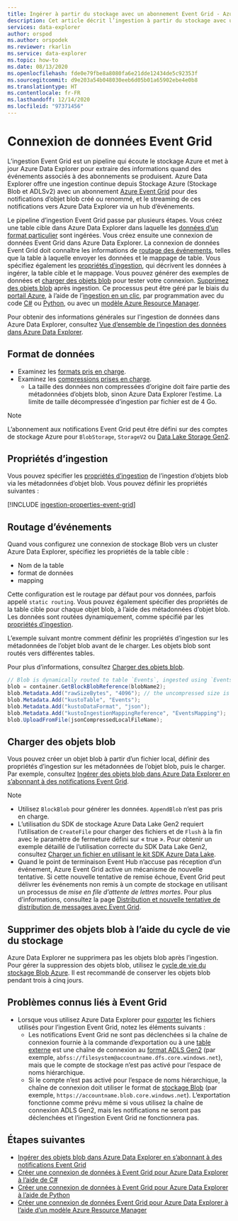 ```yaml
---
title: Ingérer à partir du stockage avec un abonnement Event Grid - Azure Data Explorer
description: Cet article décrit l’ingestion à partir du stockage avec un abonnement Event Grid dans Azure Data Explorer.
services: data-explorer
author: orspod
ms.author: orspodek
ms.reviewer: rkarlin
ms.service: data-explorer
ms.topic: how-to
ms.date: 08/13/2020
ms.openlocfilehash: fde0e79fbe8a8080fa6e21dde12434de5c92353f
ms.sourcegitcommit: d9e203a54b048030eeb6d05b01a65902ebe4e0b8
ms.translationtype: HT
ms.contentlocale: fr-FR
ms.lasthandoff: 12/14/2020
ms.locfileid: "97371456"
---
```

# <a name="event-grid-data-connection"></a>Connexion de données Event Grid

L’ingestion Event Grid est un pipeline qui écoute le stockage Azure et met à jour Azure Data Explorer pour extraire des informations quand des événements associés à des abonnements se produisent. Azure Data Explorer offre une ingestion continue depuis Stockage Azure (Stockage Blob et ADLSv2) avec un abonnement [Azure Event Grid](/azure/event-grid/overview) pour des notifications d’objet blob créé ou renommé, et le streaming de ces notifications vers Azure Data Explorer via un hub d’événements.

Le pipeline d’ingestion Event Grid passe par plusieurs étapes. Vous créez une table cible dans Azure Data Explorer dans laquelle les [données d’un format particulier](#data-format) sont ingérées. Vous créez ensuite une connexion de données Event Grid dans Azure Data Explorer. La connexion de données Event Grid doit connaître les informations de [routage des événements](#events-routing), telles que la table à laquelle envoyer les données et le mappage de table. Vous spécifiez également les [propriétés d’ingestion](#ingestion-properties), qui décrivent les données à ingérer, la table cible et le mappage. Vous pouvez générer des exemples de données et [charger des objets blob](#upload-blobs) pour tester votre connexion. [Supprimez des objets blob](#delete-blobs-using-storage-lifecycle) après ingestion. Ce processus peut être géré par le biais du [portail Azure](ingest-data-event-grid.md), à l’aide de l’[ingestion en un clic](one-click-ingestion-new-table.md), par programmation avec du code [C#](data-connection-event-grid-csharp.md) ou [Python](data-connection-event-grid-python.md), ou avec un [modèle Azure Resource Manager](data-connection-event-grid-resource-manager.md). 

Pour obtenir des informations générales sur l’ingestion de données dans Azure Data Explorer, consultez [Vue d’ensemble de l’ingestion des données dans Azure Data Explorer](ingest-data-overview.md).

## <a name="data-format"></a>Format de données

* Examinez les [formats pris en charge](ingestion-supported-formats.md).
* Examinez les [compressions prises en charge](ingestion-supported-formats.md#supported-data-compression-formats).
    * La taille des données non compressées d’origine doit faire partie des métadonnées d’objets blob, sinon Azure Data Explorer l’estime. La limite de taille décompressée d’ingestion par fichier est de 4 Go.

> [!NOTE]
> L’abonnement aux notifications Event Grid peut être défini sur des comptes de stockage Azure pour `BlobStorage`, `StorageV2` ou [Data Lake Storage Gen2](/azure/storage/blobs/data-lake-storage-introduction).

## <a name="ingestion-properties"></a>Propriétés d’ingestion

Vous pouvez spécifier les [propriétés d’ingestion](ingestion-properties.md) de l’ingestion d’objets blob via les métadonnées d’objet blob.
Vous pouvez définir les propriétés suivantes :

[!INCLUDE [ingestion-properties-event-grid](includes/ingestion-properties-event-grid.md)]

## <a name="events-routing"></a>Routage d’événements

Quand vous configurez une connexion de stockage Blob vers un cluster Azure Data Explorer, spécifiez les propriétés de la table cible :
* Nom de la table
* format de données
* mapping

Cette configuration est le routage par défaut pour vos données, parfois appelé `static routing`.
Vous pouvez également spécifier des propriétés de la table cible pour chaque objet blob, à l’aide des métadonnées d’objet blob. Les données sont routées dynamiquement, comme spécifié par les [propriétés d’ingestion](#ingestion-properties).

L’exemple suivant montre comment définir les propriétés d’ingestion sur les métadonnées de l’objet blob avant de le charger. Les objets blob sont routés vers différentes tables.

Pour plus d’informations, consultez [Charger des objets blob](#upload-blobs).

```csharp
// Blob is dynamically routed to table `Events`, ingested using `EventsMapping` data mapping
blob = container.GetBlockBlobReference(blobName2);
blob.Metadata.Add("rawSizeBytes", "4096‬"); // the uncompressed size is 4096 bytes
blob.Metadata.Add("kustoTable", "Events");
blob.Metadata.Add("kustoDataFormat", "json");
blob.Metadata.Add("kustoIngestionMappingReference", "EventsMapping");
blob.UploadFromFile(jsonCompressedLocalFileName);
```

## <a name="upload-blobs"></a>Charger des objets blob

Vous pouvez créer un objet blob à partir d’un fichier local, définir des propriétés d’ingestion sur les métadonnées de l’objet blob, puis le charger. Par exemple, consultez [Ingérer des objets blob dans Azure Data Explorer en s’abonnant à des notifications Event Grid](ingest-data-event-grid.md#generate-sample-data).

> [!NOTE]
> * Utilisez `BlockBlob` pour générer les données. `AppendBlob` n’est pas pris en charge.
> * L’utilisation du SDK de stockage Azure Data Lake Gen2 requiert l’utilisation de `CreateFile` pour charger des fichiers et de `Flush` à la fin avec le paramètre de fermeture défini sur « true ».
> Pour obtenir un exemple détaillé de l’utilisation correcte du SDK Data Lake Gen2, consultez [Charger un fichier en utilisant le kit SDK Azure Data Lake](data-connection-event-grid-csharp.md#upload-file-using-azure-data-lake-sdk).
> * Quand le point de terminaison Event Hub n’accuse pas réception d’un événement, Azure Event Grid active un mécanisme de nouvelle tentative. Si cette nouvelle tentative de remise échoue, Event Grid peut délivrer les événements non remis à un compte de stockage en utilisant un processus de *mise en file d’attente de lettres mortes*. Pour plus d’informations, consultez la page [Distribution et nouvelle tentative de distribution de messages avec Event Grid](/azure/event-grid/delivery-and-retry#retry-schedule-and-duration).

## <a name="delete-blobs-using-storage-lifecycle"></a>Supprimer des objets blob à l’aide du cycle de vie du stockage

Azure Data Explorer ne supprimera pas les objets blob après l’ingestion. Pour gérer la suppression des objets blob, utilisez le [cycle de vie du stockage Blob Azure](/azure/storage/blobs/storage-lifecycle-management-concepts?tabs=azure-portal). Il est recommandé de conserver les objets blob pendant trois à cinq jours.

## <a name="known-event-grid-issues"></a>Problèmes connus liés à Event Grid

* Lorsque vous utilisez Azure Data Explorer pour [exporter](kusto/management/data-export/export-data-to-storage.md) les fichiers utilisés pour l’ingestion Event Grid, notez les éléments suivants : 
    * Les notifications Event Grid ne sont pas déclenchées si la chaîne de connexion fournie à la commande d’exportation ou à une [table externe](kusto/management/data-export/export-data-to-an-external-table.md) est une chaîne de connexion au [format ADLS Gen2](kusto/api/connection-strings/storage.md#azure-data-lake-store) (par exemple, `abfss://filesystem@accountname.dfs.core.windows.net`), mais que le compte de stockage n’est pas activé pour l’espace de noms hiérarchique.
    * Si le compte n’est pas activé pour l’espace de noms hiérarchique, la chaîne de connexion doit utiliser le format de [stockage Blob](kusto/api/connection-strings/storage.md#azure-storage-blob) (par exemple, `https://accountname.blob.core.windows.net`). L’exportation fonctionne comme prévu même si vous utilisez la chaîne de connexion ADLS Gen2, mais les notifications ne seront pas déclenchées et l’ingestion Event Grid ne fonctionnera pas.

## <a name="next-steps"></a>Étapes suivantes

* [Ingérer des objets blob dans Azure Data Explorer en s’abonnant à des notifications Event Grid](ingest-data-event-grid.md)
* [Créer une connexion de données à Event Grid pour Azure Data Explorer à l’aide de C#](data-connection-event-grid-csharp.md)
* [Créer une connexion de données à Event Grid pour Azure Data Explorer à l’aide de Python](data-connection-event-grid-python.md)
* [Créer une connexion de données Event Grid pour Azure Data Explorer à l’aide d’un modèle Azure Resource Manager](data-connection-event-grid-resource-manager.md)
